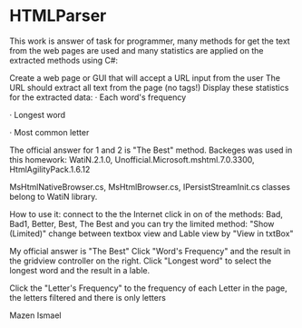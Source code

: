 # HTMLParser
This work is answer of task for programmer, many methods for get the text from the web pages are used and many statistics are applied on the extracted methods using C#:

  Create a web page or GUI that will accept a URL input from the user
  The URL should extract all text from the page (no tags!)
  Display these statistics for the extracted data:
· Each word's frequency

· Longest word

· Most common letter

The official answer for 1 and 2 is "The Best" method. Backeges was used in this homework: WatiN.2.1.0, Unofficial.Microsoft.mshtml.7.0.3300, HtmlAgilityPack.1.6.12

MsHtmlNativeBrowser.cs, MsHtmlBrowser.cs, IPersistStreamInit.cs classes belong to WatiN library.

How to use it: connect to the the Internet click in on of the methods: Bad, Bad1, Better, Best, The Best and you can try the limited method: "Show (Limited)" change between textbox view and Lable view by "View in txtBox"

My official answer is "The Best"
Click "Word's Frequency" and the result in the gridview controller on the right. Click "Longest word" to select the longest word and the result in a lable.

Click the "Letter's Frequency" to the frequency of each Letter in the page, the letters filtered and there is only letters


Mazen Ismael
